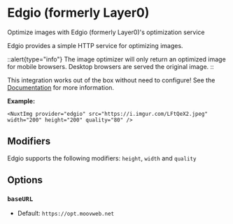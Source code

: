 # Edgio (formerly Layer0)

Optimize images with Edgio (formerly Layer0)'s optimization service

Edgio provides a simple HTTP service for optimizing images.

::alert{type="info"}
The image optimizer will only return an optimized image for mobile browsers. Desktop browsers are served the original image.
::

This integration works out of the box without need to configure!  See the [Documentation](https://docs.edg.io/guides/image_optimization) for more information.

**Example:**

```vue
<NuxtImg provider="edgio" src="https://i.imgur.com/LFtQeX2.jpeg" width="200" height="200" quality="80" />
```

## Modifiers

Edgio supports the following modifiers: `height`, `width` and `quality`

## Options

### `baseURL`

- Default: `https://opt.moovweb.net`
